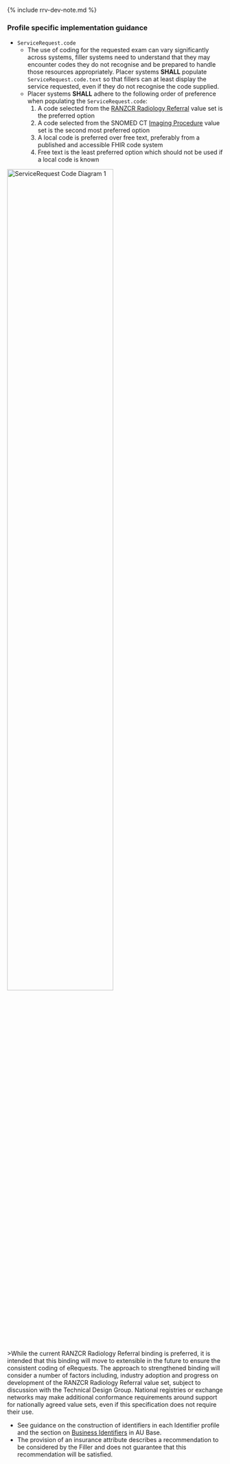 {% include rrv-dev-note.md %}

### Profile specific implementation guidance
- `ServiceRequest.code`
  - The use of coding for the requested exam can vary significantly across systems, filler systems need to understand that they may encounter codes they do not recognise and be prepared to handle those resources appropriately. Placer systems **SHALL** populate `ServiceRequest.code.text` so that fillers can at least display the service requested, even if they do not recognise the code supplied.
  - Placer systems **SHALL** adhere to the following order of preference when populating the `ServiceRequest.code`:
     1. A code selected from the [RANZCR Radiology Referral](https://www.healthterminologies.gov.au/integration/R4/fhir/ValueSet/ranzcr-radiology-referral-1) value set is the preferred option
     2. A code selected from the SNOMED CT [Imaging Procedure](https://www.healthterminologies.gov.au/integration/R4/fhir/ValueSet/imaging-procedure-1) value set is the second most preferred option
     3. A local code is preferred over free text, preferably from a published and accessible FHIR code system​
     4. Free text is the least preferred option which should not be used if a local code is known

<div>
  <img src="eReqServiceRequestCodeImaging.png" alt="ServiceRequest Code Diagram 1" style="width:70%"/>
</div>
<br/>
>While the current RANZCR Radiology Referral binding is preferred, it is intended that this binding will move to extensible in the future to ensure the consistent coding of eRequests. The approach to strengthened binding will consider a number of factors including, industry adoption and progress on development of the RANZCR Radiology Referral value set, subject to discussion with the Technical Design Group. National registries or exchange networks may make additional conformance requirements around support for nationally agreed value sets, even if this specification does not require their use.

- See guidance on the construction of identifiers in each Identifier profile and the section on [Business Identifiers](https://build.fhir.org/ig/hl7au/au-fhir-base/generalguidance.html#business-identifiers) in AU Base.
- The provision of an insurance attribute describes a recommendation to be considered by the Filler and does not guarantee that this recommendation will be satisfied.

